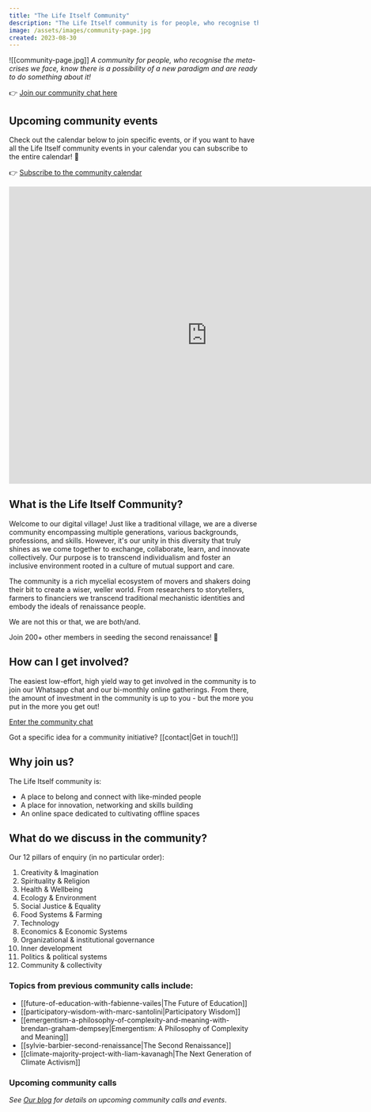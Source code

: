 ```yaml
---
title: "The Life Itself Community"
description: "The Life Itself community is for people, who recognise the meta-crises we face, know there is a possibility of a new paradigm and are ready to do something about it!"
image: /assets/images/community-page.jpg
created: 2023-08-30
---
```

![[community-page.jpg]]
_A community for people, who recognise the meta-crises we face, know there is a possibility of a new paradigm and are ready to do something about it!_

👉 [Join our community chat here](https://chat.whatsapp.com/JNJCTZugNQn1fq89xbHtfA) 

## Upcoming community events

Check out the calendar below to join specific events, or if you want to have all the Life Itself community events in your calendar you can subscribe to the entire calendar! 🎉

👉 [Subscribe to the community calendar](https://calendar.google.com/calendar/u/0?cid=Y19kMDY0NjNiYzhiZmU4YWVlNjI1OTkyMTBmNDI3YzMxNzY0YjhkMjFlYmRhZWY5MDhlNTBhMGYyZWE0YTM1ODVlQGdyb3VwLmNhbGVuZGFyLmdvb2dsZS5jb20)
<iframe src="https://calendar.google.com/calendar/embed?height=600&wkst=2&bgcolor=%23f0ca5e&ctz=Africa%2FCeuta&hl=en_GB&showPrint=0&showTitle=0&showCalendars=0&src=Y19kMDY0NjNiYzhiZmU4YWVlNjI1OTkyMTBmNDI3YzMxNzY0YjhkMjFlYmRhZWY5MDhlNTBhMGYyZWE0YTM1ODVlQGdyb3VwLmNhbGVuZGFyLmdvb2dsZS5jb20&color=%23E4C441" style="border-width:0" width="800" height="600" frameborder="0" scrolling="no"></iframe>

## What is the Life Itself Community?

Welcome to our digital village! Just like a traditional village, we are a diverse community encompassing multiple generations, various backgrounds, professions, and skills. However, it's our unity in this diversity that truly shines as we come together to exchange, collaborate, learn, and innovate collectively. Our purpose is to transcend individualism and foster an inclusive environment rooted in a culture of mutual support and care.

The community is a rich mycelial ecosystem of movers and shakers doing their bit to create a wiser, weller world. From researchers to storytellers, farmers to financiers we transcend traditional mechanistic identities and embody the ideals of renaissance people.

We are not this or that, we are both/and.

Join 200+ other members in seeding the second renaissance! 🎉
## How can I get involved?

The easiest low-effort, high yield way to get involved in the community is to join our Whatsapp chat and our bi-monthly online gatherings. From there, the amount of investment in the community is up to you - but the more you put in the more you get out!

[Enter the community chat](https://chat.whatsapp.com/JNJCTZugNQn1fq89xbHtfA)


Got a specific idea for a community initiative? [[contact|Get in touch!]]

## Why join us?

The Life Itself community is:
- A place to belong and connect with like-minded people
- A place for innovation, networking and skills building
- An online space dedicated to cultivating offline spaces

## What do we discuss in the community?

Our 12 pillars of enquiry (in no particular order):

1. Creativity & Imagination
2. Spirituality & Religion
3. Health & Wellbeing
4. Ecology & Environment
5. Social Justice & Equality
6. Food Systems & Farming
7. Technology
8. Economics & Economic Systems
9. Organizational & institutional governance
10. Inner development
11. Politics & political systems
12. Community & collectivity

### Topics from previous community calls include:

- [[future-of-education-with-fabienne-vailes|The Future of Education]]
- [[participatory-wisdom-with-marc-santolini|Participatory Wisdom]]
- [[emergentism-a-philosophy-of-complexity-and-meaning-with-brendan-graham-dempsey|Emergentism: A Philosophy of Complexity and Meaning]]
- [[sylvie-barbier-second-renaissance|The Second Renaissance]]
- [[climate-majority-project-with-liam-kavanagh|The Next Generation of Climate Activism]] 

### Upcoming community calls

_See [Our blog](https://lifeitself.org/blog) for details on upcoming community calls and events_.
